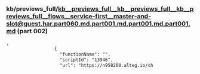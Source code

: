 ### kb/previews_full/kb__previews_full__kb__previews_full__kb__previews_full__flows__service-first__master-and-slot@guest.har.part060.md.part001.md.part001.md.part001.md (part 002)

```md
,
                  {
                    "functionName": "",
                    "scriptId": "13946",
                    "url": "https://n958200.alteg.io/ch
```

```
